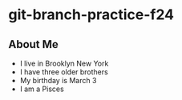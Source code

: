 # git-branch-practice-f24

## About Me

* I live in Brooklyn New York
* I have three older brothers
* My birthday is March 3
* I am a Pisces